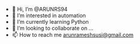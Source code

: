- 👋 Hi, I’m @ARUNRS94
- 👀 I’m interested in automation
- 🌱 I’m currently learning Python
- 💞️ I’m looking to collaborate on ...
- 📫 How to reach me arunrameshsusi@gmail.com

<!---
ARUNRS94/ARUNRS94 is a ✨ special ✨ repository because its `README.md` (this file) appears on your GitHub profile.
You can click the Preview link to take a look at your changes.
--->

